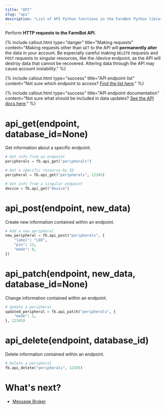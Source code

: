 ```yaml
---
title: "API"
slug: "api"
description: "List of API Python functions in the FarmBot Python library"
---
```


Perform **HTTP requests to the FarmBot API**.

{%
include callout.html
type="danger"
title="Making requests"
content="Making requests other than `GET` to the API will **permanently alter** the data in your account. Be especially careful making `DELETE` requests and `POST` requests to singular resources, like the /device endpoint, as the API will destroy data that cannot be recovered. Altering data through the API may cause account instability."
%}

{%
include callout.html
type="success"
title="API endpoint list"
content="Not sure which endpoint to access? [Find the list here](../../docs/web-app/rest-api.md#resources)."
%}

{%
include callout.html
type="success"
title="API endpoint documentation"
content="Not sure what should be included in data updates? [See the API docs here](../../docs/web-app/api-docs.md)."
%}

# api_get(endpoint, database_id=None)

Get information about a specific endpoint.

```python
# Get info from an endpoint
peripherals = fb.api_get("peripherals")
```

```python
# Get a specific resource by ID
peripheral = fb.api_get("peripherals", 12345)
```

```python
# Get info from a singular endpoint
device = fb.api_get("device")
```

# api_post(endpoint, new_data)

Create new information contained within an endpoint.

```python
# Add a new peripheral
new_peripheral = fb.api_post("peripherals", {
    "label": "LED",
    "pin": 13,
    "mode": 0,
})
```

# api_patch(endpoint, new_data, database_id=None)

Change information contained within an endpoint.

```python
# Update a peripheral
updated_peripheral = fb.api_patch("peripherals", {
    "mode": 1,
}, 12345)
```

# api_delete(endpoint, database_id)

Delete information contained within an endpoint.

```python
# Delete a peripheral
fb.api_delete("peripherals", 12345)
```

# What's next?

 * [Message Broker](./message-broker.md)
